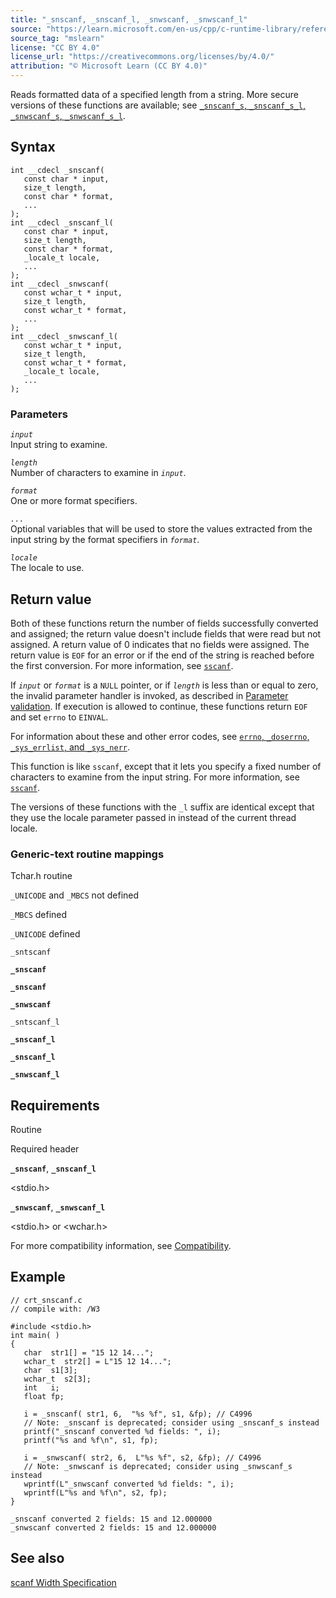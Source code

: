 ```yaml
---
title: "_snscanf, _snscanf_l, _snwscanf, _snwscanf_l"
source: "https://learn.microsoft.com/en-us/cpp/c-runtime-library/reference/snscanf-snscanf-l-snwscanf-snwscanf-l?view=msvc-170"
source_tag: "mslearn"
license: "CC BY 4.0"
license_url: "https://creativecommons.org/licenses/by/4.0/"
attribution: "© Microsoft Learn (CC BY 4.0)"
---
```

Reads formatted data of a specified length from a string. More secure versions of these functions are available; see [`_snscanf_s`, `_snscanf_s_l`, `_snwscanf_s`, `_snwscanf_s_l`](https://learn.microsoft.com/en-us/cpp/c-runtime-library/reference/snscanf-s-snscanf-s-l-snwscanf-s-snwscanf-s-l?view=msvc-170).

## Syntax

```
int __cdecl _snscanf(
   const char * input,
   size_t length,
   const char * format,
   ...
);
int __cdecl _snscanf_l(
   const char * input,
   size_t length,
   const char * format,
   _locale_t locale,
   ...
);
int __cdecl _snwscanf(
   const wchar_t * input,
   size_t length,
   const wchar_t * format,
   ...
);
int __cdecl _snwscanf_l(
   const wchar_t * input,
   size_t length,
   const wchar_t * format,
   _locale_t locale,
   ...
);
```

### Parameters

_`input`_  
Input string to examine.

_`length`_  
Number of characters to examine in _`input`_.

_`format`_  
One or more format specifiers.

_`...`_  
Optional variables that will be used to store the values extracted from the input string by the format specifiers in _`format`_.

_`locale`_  
The locale to use.

## Return value

Both of these functions return the number of fields successfully converted and assigned; the return value doesn't include fields that were read but not assigned. A return value of 0 indicates that no fields were assigned. The return value is `EOF` for an error or if the end of the string is reached before the first conversion. For more information, see [`sscanf`](https://learn.microsoft.com/en-us/cpp/c-runtime-library/reference/sscanf-sscanf-l-swscanf-swscanf-l?view=msvc-170).

If _`input`_ or _`format`_ is a `NULL` pointer, or if _`length`_ is less than or equal to zero, the invalid parameter handler is invoked, as described in [Parameter validation](https://learn.microsoft.com/en-us/cpp/c-runtime-library/parameter-validation?view=msvc-170). If execution is allowed to continue, these functions return `EOF` and set `errno` to `EINVAL`.

For information about these and other error codes, see [`errno`, `_doserrno`, `_sys_errlist`, and `_sys_nerr`](https://learn.microsoft.com/en-us/cpp/c-runtime-library/errno-doserrno-sys-errlist-and-sys-nerr?view=msvc-170).

This function is like `sscanf`, except that it lets you specify a fixed number of characters to examine from the input string. For more information, see [`sscanf`](https://learn.microsoft.com/en-us/cpp/c-runtime-library/reference/sscanf-sscanf-l-swscanf-swscanf-l?view=msvc-170).

The versions of these functions with the `_l` suffix are identical except that they use the locale parameter passed in instead of the current thread locale.

### Generic-text routine mappings

Tchar.h routine

`_UNICODE` and `_MBCS` not defined

`_MBCS` defined

`_UNICODE` defined

`_sntscanf`

**`_snscanf`**

**`_snscanf`**

**`_snwscanf`**

`_sntscanf_l`

**`_snscanf_l`**

**`_snscanf_l`**

**`_snwscanf_l`**

## Requirements

Routine

Required header

**`_snscanf`**, **`_snscanf_l`**

<stdio.h>

**`_snwscanf`**, **`_snwscanf_l`**

<stdio.h> or <wchar.h>

For more compatibility information, see [Compatibility](https://learn.microsoft.com/en-us/cpp/c-runtime-library/compatibility?view=msvc-170).

## Example

```
// crt_snscanf.c
// compile with: /W3

#include <stdio.h>
int main( )
{
   char  str1[] = "15 12 14...";
   wchar_t  str2[] = L"15 12 14...";
   char  s1[3];
   wchar_t  s2[3];
   int   i;
   float fp;

   i = _snscanf( str1, 6,  "%s %f", s1, &fp); // C4996
   // Note: _snscanf is deprecated; consider using _snscanf_s instead
   printf("_snscanf converted %d fields: ", i);
   printf("%s and %f\n", s1, fp);

   i = _snwscanf( str2, 6,  L"%s %f", s2, &fp); // C4996
   // Note: _snwscanf is deprecated; consider using _snwscanf_s instead
   wprintf(L"_snwscanf converted %d fields: ", i);
   wprintf(L"%s and %f\n", s2, fp);
}
```

```
_snscanf converted 2 fields: 15 and 12.000000
_snwscanf converted 2 fields: 15 and 12.000000
```

## See also

[scanf Width Specification](https://learn.microsoft.com/en-us/cpp/c-runtime-library/scanf-width-specification?view=msvc-170)